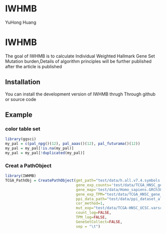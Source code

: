 IWHMB
================
YuHong Huang

<!-- README.md is generated from README.Rmd. Please edit that file -->

# IWHMB

The goal of IWHMB is to calculate Individual Weighted Hallmark Gene Set
Mutation burden,Details of algorithm principles will be further
published after the article is published

## Installation

You can install the development version of IWHMB thrugh Through github
or source code

## Example

### color table set

``` r
library(ggsci)
my_pal = c(pal_npg()(12), pal_aaas()(12), pal_futurama()(12))
my_pal = my_pal[!is.na(my_pal)]
my_pal = my_pal[!duplicated(my_pal)]
```

### Creat a PathObject

``` r
library(IWHMB)
TCGA_PathObj = CreatePathObject(gmt_path="test/data/h.all.v7.4.symbols.gmt",
                                gene_exp_counts='test/data/TCGA_HNSC_gene_exp_count.csv',
                                gene_map='test/data/Homo_sapiens.GRCh38.99.chr.gtf',
                                gene_exp_TPM="test/data/TCGA_HNSC_gene_exp_TPM_tumor.csv",
                                ppi_data_path="test/data/ppi_dataset_all.txt",
                                cor_method=1,
                                mut_exp="test/data/TCGA-HNSC_UCSC.varscan2_snv.tsv.gz",
                                count_log=FALSE,
                                TPM_log=FALSE,
                                GeneSetCollect=FALSE,
                                sep = "\t")
```

